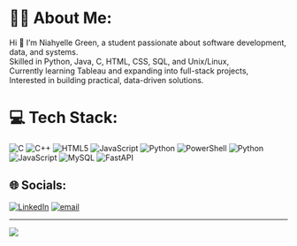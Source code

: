 # 👩‍💻 About Me:

Hi 👋 I’m Niahyelle Green, a student passionate about software development, data, and systems.<br>Skilled in Python, Java, C, HTML, CSS, SQL, and Unix/Linux,<br>Currently learning Tableau and expanding into full-stack projects,<br>Interested in building practical, data-driven solutions.

# 💻 Tech Stack:
![C](https://img.shields.io/badge/c-%2300599C.svg?style=plastic&logo=c&logoColor=white) ![C++](https://img.shields.io/badge/c++-%2300599C.svg?style=plastic&logo=c%2B%2B&logoColor=white) ![HTML5](https://img.shields.io/badge/html5-%23E34F26.svg?style=plastic&logo=html5&logoColor=white) ![JavaScript](https://img.shields.io/badge/javascript-%23323330.svg?style=plastic&logo=javascript&logoColor=%23F7DF1E) ![Python](https://img.shields.io/badge/python-3670A0?style=plastic&logo=python&logoColor=ffdd54) ![PowerShell](https://img.shields.io/badge/PowerShell-%235391FE.svg?style=plastic&logo=powershell&logoColor=white) ![Python](https://img.shields.io/badge/python-3670A0?style=plastic&logo=python&logoColor=ffdd54) ![JavaScript](https://img.shields.io/badge/javascript-%23323330.svg?style=plastic&logo=javascript&logoColor=%23F7DF1E) ![MySQL](https://img.shields.io/badge/mysql-4479A1.svg?style=plastic&logo=mysql&logoColor=white) ![FastAPI](https://img.shields.io/badge/FastAPI-005571?style=plastic&logo=fastapi)

## 🌐 Socials:
[![LinkedIn](https://img.shields.io/badge/LinkedIn-%230077B5.svg?logo=linkedin&logoColor=white)](https://linkedin.com/in/https://www.linkedin.com/in/ngreen39/) [![email](https://img.shields.io/badge/Email-D14836?logo=gmail&logoColor=white)](mailto:Niahyelle.g@gmail.com) 

---
[![](https://visitcount.itsvg.in/api?id=ngreen39&icon=5&color=6)](https://visitcount.itsvg.in)

<!-- Proudly created with GPRM ( https://gprm.itsvg.in ) -->
